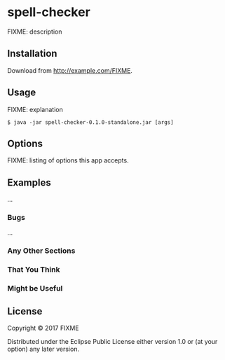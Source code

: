 # spell-checker

FIXME: description

## Installation

Download from http://example.com/FIXME.

## Usage

FIXME: explanation

    $ java -jar spell-checker-0.1.0-standalone.jar [args]

## Options

FIXME: listing of options this app accepts.

## Examples

...

### Bugs

...

### Any Other Sections
### That You Think
### Might be Useful

## License

Copyright © 2017 FIXME

Distributed under the Eclipse Public License either version 1.0 or (at
your option) any later version.
